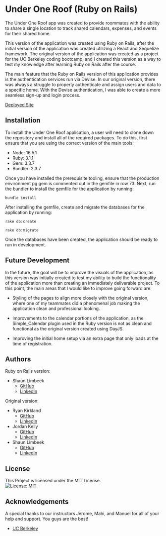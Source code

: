 # Under One Roof (Ruby on Rails)

The Under One Roof app was created to provide roommates with the ability to share a single location to track shared calendars, expenses, and events for their shared home.

This version of the application was created using Ruby on Rails, after the initial version of the application was created utilizing a React and Sequelize framework. The original version of the application was created as a project for the UC Berkeley coding bootcamp, and I created this version as a way to test my knowledge after learning Ruby on Rails after the course.

The main feature that the Ruby on Rails version of this application provides is the authentication services run via Devise. In our original version, there was always a struggle to properly authenticate and assign users and data to a specific home. With the Devise authentication, I was able to create a more seamless sign-up and login process.

[Deployed Site](https://uor-ruby.herokuapp.com/)

## Installation
To install the Under One Roof application, a user will need to clone down the repository and install all of the required packages. To do this, first ensure that you are using the correct version of the main tools:

- Node: 16.5.1
- Ruby: 3.1.1
- Gem: 3.3.7
- Bundler: 2.3.7

Once you have installed the prerequisite tooling, ensure that the production environment pg gem is commented out in the gemfile in row 73. Next, run the bundler to install the gemfile for the application by running:

`bundle install`

After installing the gemfile, create and migrate the databases for the application by running: 

`rake db:create`

`rake db:migrate`

Once the databases have been created, the application should be ready to run in development.

## Future Development
In the future, the goal will be to improve the visuals of the application, as this version was initially created to test my ability to build the functionality of the application more than creating an immediately deliverable project.  To this point, the main areas that I would like to improve going forward are:

- Styling of the pages to align more closely with the original version, where one of my teammates did a phenomenal job making the application clean and professional looking.

- Improvements to the calendar portions of the application, as the Simple_Calendar plugin used in the Ruby version is not as clean and functional as the original version created using DayJS.

- Improving the initial home setup via an extra page that only loads at the time of registration.

## Authors
Ruby on Rails version:
- Shaun Limbeek
    - [GitHub](https://github.com/slimbeek6)
    - [LinkedIn](https://www.linkedin.com/in/shaun-limbeek/)

Original version:

- Ryan Kirkland
    - [GitHub](https://github.com/RyanKirkland86)
    - [LinkedIn](https://www.linkedin.com/in/ryan-kirkland-619942200/)
- Jordan Kelly
    - [GitHub](https://github.com/profjjk)
    - [LinkedIn](https://www.linkedin.com/in/the-real-jordan-kelly/)
- Shaun Limbeek
    - [GitHub](https://github.com/slimbeek6)
    - [LinkedIn](https://www.linkedin.com/in/shaun-limbeek/)

## License

This Project is licensed under the MIT License.
<br>
[![License: MIT](https://img.shields.io/badge/License-MIT-yellow.svg)](https://opensource.org/licenses/MIT)

## Acknowledgements

A special thanks to our instructors Jerome, Mahi, and Manuel for all of your help and support. You guys are the best!
- [UC Berkeley](https://bootcamp.berkeley.edu/coding/)